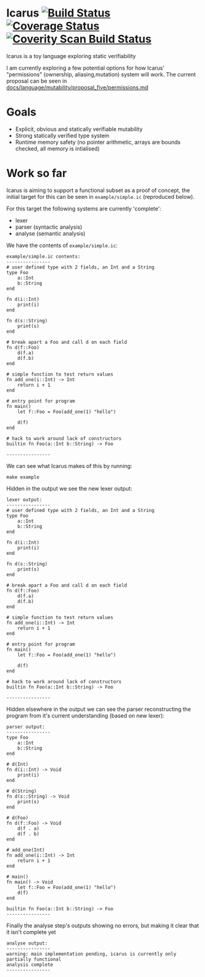 # Icarus [![Build Status](https://travis-ci.org/mkfifo/icarus.svg?branch=master)](https://travis-ci.org/mkfifo/icarus) [![Coverage Status](https://coveralls.io/repos/mkfifo/icarus/badge.svg?branch=master)](https://coveralls.io/r/mkfifo/icarus?branch=master) <a href="https://scan.coverity.com/projects/4854"> <img alt="Coverity Scan Build Status" src="https://scan.coverity.com/projects/4854/badge.svg"/> </a>

Icarus is a toy language exploring static verifiability

I am currently exploring a few potential options for how Icarus' "permissions" (ownership, aliasing,mutation) system will work.
The current proposal can be seen in [docs/language/mutability/proposal_five/permissions.md](https://github.com/mkfifo/icarus/blob/master/docs/language/mutability/proposal_five/permissions.md)

Goals
=====

* Explicit, obvious and statically verifiable mutability
* Strong statically verified type system
* Runtime memory safety (no pointer arithmetic, arrays are bounds checked, all memory is intialised)

Work so far
===========

Icarus is aiming to support a functional subset as a proof of concept,
the initial target for this can be seen in `example/simple.ic` (reproduced below).

For this target the following systems are currently 'complete':

* lexer
* parser (syntactic analysis)
* analyse (semantic analysis)


We have the contents of `example/simple.ic`:

    example/simple.ic contents:
    ----------------
    # user defined type with 2 fields, an Int and a String
    type Foo
        a::Int
        b::String
    end

    fn d(i::Int)
        print(i)
    end

    fn d(s::String)
        print(s)
    end

    # break apart a Foo and call d on each field
    fn d(f::Foo)
        d(f.a)
        d(f.b)
    end

    # simple function to test return values
    fn add_one(i::Int) -> Int
        return i + 1
    end

    # entry point for program
    fn main()
        let f::Foo = Foo(add_one(1) "hello")

        d(f)
    end

    # hack to work around lack of constructors
    builtin fn Foo(a::Int b::String) -> Foo

    ----------------



We can see what Icarus makes of this by running:

    make example

Hidden in the output we see the new lexer output:

    lexer output:
    ----------------
    # user defined type with 2 fields, an Int and a String
    type Foo
        a::Int
        b::String
    end

    fn d(i::Int)
        print(i)
    end

    fn d(s::String)
        print(s)
    end

    # break apart a Foo and call d on each field
    fn d(f::Foo)
        d(f.a)
        d(f.b)
    end

    # simple function to test return values
    fn add_one(i::Int) -> Int
        return i + 1
    end

    # entry point for program
    fn main()
        let f::Foo = Foo(add_one(1) "hello")

        d(f)
    end

    # hack to work around lack of constructors
    builtin fn Foo(a::Int b::String) -> Foo

    ----------------


Hidden elsewhere in the output we can see the parser reconstructing the program from it's current understanding (based on new lexer):

    parser output:
    ----------------
    type Foo
        a::Int
        b::String
    end

    # d(Int)
    fn d(i::Int) -> Void
        print(i)
    end

    # d(String)
    fn d(s::String) -> Void
        print(s)
    end

    # d(Foo)
    fn d(f::Foo) -> Void
        d(f . a)
        d(f . b)
    end

    # add_one(Int)
    fn add_one(i::Int) -> Int
        return i + 1
    end

    # main()
    fn main() -> Void
        let f::Foo = Foo(add_one(1) "hello")
        d(f)
    end

    builtin fn Foo(a::Int b::String) -> Foo
    ----------------

Finally the analyse step's outputs showing no errors, but making it clear that it isn't complete yet

    analyse output:
    ----------------
    warning: main implementation pending, icarus is currently only partially functional
    analysis complete
    ----------------


